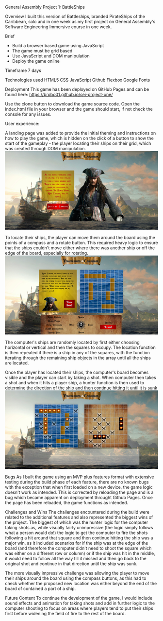 <!-- <img src='assets/favicon.ico'/> -->

General Assembly Project 1: BattleShips

Overview
I built this version of Battleships, branded PirateShips of the Caribbean, solo and in one week as my first project on General Assembly's Software Engineering Immersive course in one week. 

Brief
- Build a browser based game using JavaScript
- The game must be grid based
- Use JavaScript and DOM manipulation
- Deploy the game online

Timeframe
7 days

Technologies used
HTML5
CSS
JavaScript
Github
Flexbox
Google Fonts

Deployment
This game has been deployed on GitHub Pages and can be found here: https://brobo01.github.io/sei-project-one/

Use the clone button to download the game source code. Open the index.html file in your browser and the game should start, if not check the console for any issues.

 



User experience:

A landing page was added to provide the initial theming and instructions on how to play the game, which is hidden on the click of a button to show the start of the gameplay - the player locating their ships on their grid, which was created through DOM manipulation.
![Screenshot 1](assets/PSOTC-screenshot1.png)

To locate their ships, the player can move them around the board using the points of a compass and a rotate button. This required heavy logic to ensure that the ships couldn't move either where there was another ship or off the edge of the board, especially for rotating.
![Screenshot 2](assets/PSOTC-Screenshot2.png)

The computer's ships are randomly located by first either choosing horizontal or vertical and then the squares to occupy. The location function is then repeated if there is a ship in any of the squares, with the function iterating through the remaining ship objects in the array until all the ships are located. 


Once the player has located their ships, the computer's board becomes visible and the player can start by taking a shot. When computer then takes a shot and when it hits a player ship, a hunter function is then used to determine the direction of the ship and then continue hitting it until it is sunk
![Screenshot 3](assets/PSOTC-Screenshot3.png)




Bugs
As I built the game using an MVP plus features format with extensive testing during the build phase of each feature, there are no known bugs with the exception that when first loaded on a new device, the game logic doesn't work as intended. This is corrected by reloading the page and is a bug which became apparent on deployment throught Github Pages. Once the page has been reloaded, the game functions as intended.

Challenges and Wins
The challenges encountered during the build were related to the additional features and also represented the biggest wins of the project. The biggest of which was the hunter logic for the computer taking shots as, while visually fairly unimpressive (the logic simply follows what a person would do!) the logic to get the computer to fire the shots following a hit around that square and then continue hitting the ship was a major win, as it included scenarios for if the ship was at the edge of the board (and therefore the computer didn't need to shoot the square which was either on a different row or column) or if the ship was hit in the middle, it would need to follow all the way till it missed and then go back to the original shot and continue in that direction until the ship was sunk.

The more visually impressive challenge was allowing the player to move their ships around the board using the compass buttons, as this had to check whether the proposed new location was either beyond the end of the board of contained a part of a ship. 

Future Content
To continue the development of the game, I would include sound effects and animation for taking shots and add in further logic to the computer shooting to focus on areas where players tend to put their ships first before widening the field of fire to the rest of the board.